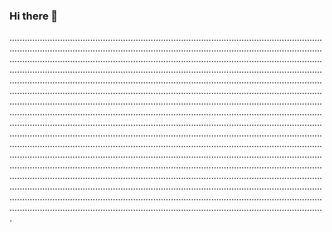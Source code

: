 ### Hi there 👋

.............................................................................................................................................................................................................................................................................................................................................................................................................................................................................................................................................................................................................................................................................................................................................................................................................................................................................................................................................................................................................................................................................................................................................................................................................................................................................................................................................................................................................................................................................................................................................................................................................................................................................................................................................................................................................................................................................................................................................................................................................................................................................................................................................................................................